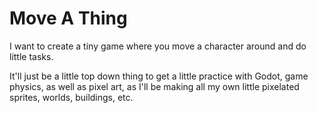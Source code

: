 # Move A Thing

I want to create a tiny game where you move a character around and do little tasks.

It'll just be a little top down thing to get a little practice with Godot, game physics, as well as pixel art, as I'll be making all my own little pixelated sprites, worlds, buildings, etc.

